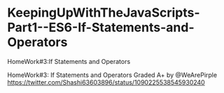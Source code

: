 # KeepingUpWithTheJavaScripts-Part1--ES6-If-Statements-and-Operators
HomeWork#3:If Statements and Operators


HomeWork#3: If Statements and Operators
Graded A+ by @WeArePirple https://twitter.com/Shashi63603896/status/1090225538545930240
